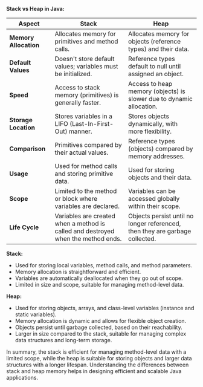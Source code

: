 **Stack vs Heap in Java:**

| Aspect                  | Stack                     | Heap                              |
|-------------------------|---------------------------|-----------------------------------|
| **Memory Allocation**   | Allocates memory for primitives and method calls. | Allocates memory for objects (reference types) and their data. |
| **Default Values**      | Doesn't store default values; variables must be initialized. | Reference types default to null until assigned an object. |
| **Speed**               | Access to stack memory (primitives) is generally faster. | Access to heap memory (objects) is slower due to dynamic allocation. |
| **Storage Location**    | Stores variables in a LIFO (Last-In-First-Out) manner. | Stores objects dynamically, with more flexibility. |
| **Comparison**          | Primitives compared by their actual values. | Reference types (objects) compared by memory addresses. |
| **Usage**               | Used for method calls and storing primitive data. | Used for storing objects and their data. |
| **Scope**               | Limited to the method or block where variables are declared. | Variables can be accessed globally within their scope. |
| **Life Cycle**          | Variables are created when a method is called and destroyed when the method ends. | Objects persist until no longer referenced, then they are garbage collected. |

**Stack:**
- Used for storing local variables, method calls, and method parameters.
- Memory allocation is straightforward and efficient.
- Variables are automatically deallocated when they go out of scope.
- Limited in size and scope, suitable for managing method-level data.

**Heap:**
- Used for storing objects, arrays, and class-level variables (instance and static variables).
- Memory allocation is dynamic and allows for flexible object creation.
- Objects persist until garbage collected, based on their reachability.
- Larger in size compared to the stack, suitable for managing complex data structures and long-term storage.

In summary, the stack is efficient for managing method-level data with a limited scope, while the heap is suitable for storing objects and larger data structures with a longer lifespan. Understanding the differences between stack and heap memory helps in designing efficient and scalable Java applications.
